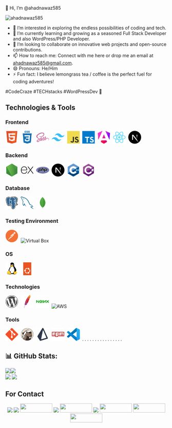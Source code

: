 👋 Hi, I’m @ahadnawaz585

<p align="left"> <img src="https://komarev.com/ghpvc/?username=ahadnawaz585&label=Profile%20views&color=0e75b6&style=flat" alt="ahadnawaz585" /> </p>

- 👀 I’m interested in exploring the endless possibilities of coding and tech.
- 🌱 I’m currently learning and growing as a seasoned Full Stack Developer and also WordPress/PHP Developer.
- 💞️ I’m looking to collaborate on innovative web projects and open-source contributions.
- 📫 How to reach me: Connect with me here or drop me an email at ahadnawaz585@gmail.com.
- 😄 Pronouns: He/Him
- ⚡ Fun fact: I believe lemongrass tea / coffee is the perfect fuel for coding adventures!

#CodeCraze #TECHstacks #WordPressDev 🚀

## Technologies & Tools

<div>

  ### Frontend
  <img src="https://github.com/devicons/devicon/blob/master/icons/html5/html5-original.svg" title="HTML5" alt="HTML" width="40" height="40"/>&nbsp;
  <img src="https://github.com/devicons/devicon/blob/master/icons/css3/css3-plain-wordmark.svg"  title="CSS3" alt="CSS" width="40" height="40"/>&nbsp;
  <img src="https://github.com/devicons/devicon/blob/master/icons/sass/sass-original.svg"  title="SCSS" alt="SCSS" width="40" height="40"/>&nbsp;
   <img src="https://github.com/devicons/devicon/blob/master/icons/tailwindcss/tailwindcss-original.svg"  title="Tailwind" alt="Tailwind" width="40" height="40"/>&nbsp;
  <img src="https://github.com/devicons/devicon/blob/master/icons/javascript/javascript-original.svg" title="JavaScript" alt="JavaScript" width="40" height="40"/>&nbsp;
  <img src="https://github.com/devicons/devicon/blob/master/icons/typescript/typescript-original.svg" title="TypeScript" alt="TypeScript" width="40" height="40"/>&nbsp;
  <img src="https://github.com/devicons/devicon/blob/master/icons/angular/angular-original.svg"  title="Angular" alt="Angular" width="40" height="40"/>&nbsp;
  <img src="https://github.com/devicons/devicon/blob/master/icons/react/react-original.svg" title="React" alt="React" width="40" height="40"/>&nbsp;
  <img src="https://github.com/devicons/devicon/blob/master/icons/nextjs/nextjs-original.svg" title="Next" alt="Next" width="40" height="40"/>&nbsp;

  ### Backend
  <img src="https://github.com/devicons/devicon/blob/master/icons/nodejs/nodejs-original.svg" title="NodeJS" alt="NodeJS" width="40" height="40"/>&nbsp;
   <img src="https://github.com/devicons/devicon/blob/master/icons/express/express-original.svg" title="ExpressJS" alt="ExpressJS" width="40" height="40"/>&nbsp;
  <img src="https://github.com/devicons/devicon/blob/master/icons/php/php-original.svg" title="PHP" alt="PHP" width="40" height="40"/>&nbsp;
  <img src="https://github.com/devicons/devicon/blob/master/icons/nextjs/nextjs-original.svg" title="Next" alt="Next" width="40" height="40"/>&nbsp;
  <img src="https://github.com/devicons/devicon/blob/master/icons/cplusplus/cplusplus-original.svg" title="C++"  alt="C++" width="40" height="40"/>&nbsp;
  <img src="https://github.com/devicons/devicon/blob/master/icons/csharp/csharp-original.svg" title="C#"  alt="C#" width="40" height="40"/>&nbsp;

  ### Database
  <img src="https://github.com/devicons/devicon/blob/master/icons/postgresql/postgresql-original.svg" title="PostgreSQL" alt="PostgreSQL" width="40" height="40"/>&nbsp;
  <img src="https://github.com/devicons/devicon/blob/master/icons/mysql/mysql-original.svg" title="MySQL"  alt="MySQL" width="40" height="40"/>&nbsp;
  <img src="https://github.com/devicons/devicon/blob/master/icons/mongodb/mongodb-original.svg" title="MongoDB"  alt="MongoDB" width="40" height="40"/>&nbsp;

### Testing Environment
<img src="https://github.com/devicons/devicon/blob/master/icons/postman/postman-original.svg" title="Postman" alt="Postman" width="40" height="40"/>&nbsp;
<img src="https://upload.wikimedia.org/wikipedia/commons/d/d5/Virtualbox_logo.png" title="Virtual Box" alt="Virtual Box" width="40" height="40"/>&nbsp;

### OS
<img src="https://github.com/devicons/devicon/blob/master/icons/linux/linux-original.svg" title="Linux" alt="Linux" width="40" height="40"/>&nbsp;
<img src="https://github.com/devicons/devicon/blob/master/icons/ubuntu/ubuntu-original.svg" title="Ubuntu" alt="Ubuntu" width="40" height="40"/>&nbsp;

### Technologies
<img src="https://github.com/devicons/devicon/blob/master/icons/wordpress/wordpress-plain.svg" title="WordPress" alt="WordPress" width="40" height="40"/>&nbsp;
<img src="https://github.com/devicons/devicon/blob/master/icons/apache/apache-original.svg" title="Apache" alt="Apache" width="40" height="40"/>&nbsp;
<img src="https://github.com/devicons/devicon/blob/master/icons/nginx/nginx-original.svg" title="Nginx" alt="Nginx" width="40" height="40"/>&nbsp; 
<img src="https://download.logo.wine/logo/Amazon_Web_Services/Amazon_Web_Services-Logo.wine.png" title="AWS" alt="AWS" width="40" height="40"/>&nbsp;

### Tools
<img src="https://github.com/devicons/devicon/blob/master/icons/git/git-original.svg" title="Git" alt="Git" width="40" height="40"/>&nbsp;
<img src="https://github.com/devicons/devicon/blob/master/icons/dbeaver/dbeaver-original.svg" title="DBeaver" alt="DBeaver" width="40" height="40"/>&nbsp;
<img src="https://github.com/devicons/devicon/blob/master/icons/prisma/prisma-original.svg" title="Prisma" alt="Prisma" width="40" height="40"/>&nbsp;
<img src="https://github.com/devicons/devicon/blob/master/icons/npm/npm-original-wordmark.svg" title="npm" alt="npm" width="40" height="40"/>&nbsp;
<img src="https://github.com/devicons/devicon/blob/master/icons/vscode/vscode-original.svg" title="VS Code" alt="VS Code" width="40" height="40"/>&nbsp;
.  .  .  .  .  .  .  .  .  .  .  .  .  .  .  .
  
</div>


## 📊 GitHub Stats:
![](http://github-profile-summary-cards.vercel.app/api/cards/profile-details?username=ahadnawaz585&theme=dark&hide_border=false&include_all_commits=false&count_private=false&layout=compact)![](https://github-readme-stats.vercel.app/api/top-langs/?username=ahadnawaz585&theme=dark&hide_border=false&include_all_commits=false&count_private=false&layout=compact)<br/>
![](https://github-readme-stats.vercel.app/api?username=ahadnawaz585&theme=dark&hide_border=false&include_all_commits=false&count_private=false)
![](https://github-readme-streak-stats.herokuapp.com/?user=ahadnawaz585&theme=dark&hide_border=false)<br/>



## For Contact

<div id="contact-links" align="center">
  <a href="https://www.linkedin.com/in/ahad-nawaz-248214234/" target="_blank"><img src="https://img.shields.io/badge/LinkedIn-blue?logo=linkedin&logoColor=white&style=for-the-badge" width="100"/></a>
  <a href="https://www.youtube.com/channel/UCax8xco37rpJfEDk5H8dqYg" target="_blank"><img src="https://img.shields.io/badge/YouTube-red?style=for-the-badge&logo=youtube&logoColor=white" width="100"/></a>
  <a href="https://www.fiverr.com/ahadnawaz__?up_rollout=true" target="_blank"><img src="https://img.shields.io/badge/Fiverr-darkgreen?style=for-the-badge&logo=fiverr&logoColor=white" height="28px" width="100"/></a>
  <a href="https://twitter.com/ahadnawaz__" target="_blank"><img src="https://img.shields.io/badge/Twitter-blue?style=for-the-badge&logo=twitter&logoColor=white" width="100"/></a>
  <a href="https://www.upwork.com/freelancers/~01b51d8732ee00bc45?viewMode=1" target="_blank"><img src="https://img.shields.io/badge/Upwork-darkgreen?style=for-the-badge&logo=upwork&logoColor=green" height="28px" width="100"/></a>
   <a href="https://medium.com/@ahadnawaz585" target="_blank" ><img src="https://img.shields.io/badge/Medium-black?style=for-the-badge&logo=medium&logoColor=white" width="100"/></a>
  <a href="mailto:ahadnawaz585@gmail.com" target="_blank"><img src="https://img.shields.io/badge/Gmail-red?style=for-the-badge&logo=gmail&logoColor=white" height="28px"  width="100"/></a>
  <a href="https://www.instagram.com/ahadnawaz__/" target="_blank"><img src="https://img.shields.io/badge/Instagram-orange?style=for-the-badge&logo=instagram&logoColor=white" height="28px"  width="100"/></a>
  <a href="https://www.facebook.com/captainahad585" target="_blank"><img src="https://img.shields.io/badge/Facebook-blue?style=for-the-badge&logo=facebook&logoColor=white" height="28px"  width="100"/></a>
</div>

